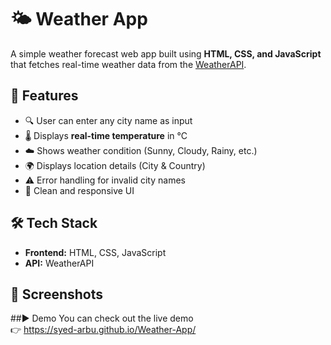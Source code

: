 # 🌤 Weather App

A simple weather forecast web app built using **HTML, CSS, and JavaScript** that fetches real-time weather data from the [WeatherAPI](https://www.weatherapi.com/).


## 🚀 Features
- 🔍 User can enter any city name as input  
- 🌡 Displays **real-time temperature** in °C  
- ☁️ Shows weather condition (Sunny, Cloudy, Rainy, etc.)  
- 🌍 Displays location details (City & Country)  
- ⚠️ Error handling for invalid city names  
- 📱 Clean and responsive UI  

## 🛠 Tech Stack
- **Frontend:** HTML, CSS, JavaScript  
- **API:** WeatherAPI  

## 📸 Screenshots

##▶️ Demo
You can check out the live demo  
👉 https://syed-arbu.github.io/Weather-App/
